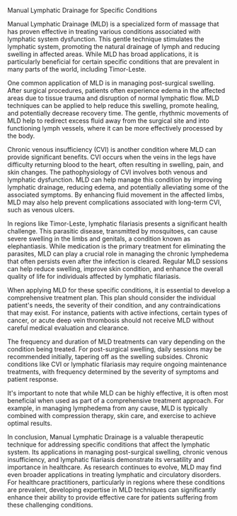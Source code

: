 Manual Lymphatic Drainage for Specific Conditions

Manual Lymphatic Drainage (MLD) is a specialized form of massage that has proven effective in treating various conditions associated with lymphatic system dysfunction. This gentle technique stimulates the lymphatic system, promoting the natural drainage of lymph and reducing swelling in affected areas. While MLD has broad applications, it is particularly beneficial for certain specific conditions that are prevalent in many parts of the world, including Timor-Leste.

One common application of MLD is in managing post-surgical swelling. After surgical procedures, patients often experience edema in the affected areas due to tissue trauma and disruption of normal lymphatic flow. MLD techniques can be applied to help reduce this swelling, promote healing, and potentially decrease recovery time. The gentle, rhythmic movements of MLD help to redirect excess fluid away from the surgical site and into functioning lymph vessels, where it can be more effectively processed by the body.

Chronic venous insufficiency (CVI) is another condition where MLD can provide significant benefits. CVI occurs when the veins in the legs have difficulty returning blood to the heart, often resulting in swelling, pain, and skin changes. The pathophysiology of CVI involves both venous and lymphatic dysfunction. MLD can help manage this condition by improving lymphatic drainage, reducing edema, and potentially alleviating some of the associated symptoms. By enhancing fluid movement in the affected limbs, MLD may also help prevent complications associated with long-term CVI, such as venous ulcers.

In regions like Timor-Leste, lymphatic filariasis presents a significant health challenge. This parasitic disease, transmitted by mosquitoes, can cause severe swelling in the limbs and genitals, a condition known as elephantiasis. While medication is the primary treatment for eliminating the parasites, MLD can play a crucial role in managing the chronic lymphedema that often persists even after the infection is cleared. Regular MLD sessions can help reduce swelling, improve skin condition, and enhance the overall quality of life for individuals affected by lymphatic filariasis.

When applying MLD for these specific conditions, it is essential to develop a comprehensive treatment plan. This plan should consider the individual patient's needs, the severity of their condition, and any contraindications that may exist. For instance, patients with active infections, certain types of cancer, or acute deep vein thrombosis should not receive MLD without careful medical evaluation and clearance.

The frequency and duration of MLD treatments can vary depending on the condition being treated. For post-surgical swelling, daily sessions may be recommended initially, tapering off as the swelling subsides. Chronic conditions like CVI or lymphatic filariasis may require ongoing maintenance treatments, with frequency determined by the severity of symptoms and patient response.

It's important to note that while MLD can be highly effective, it is often most beneficial when used as part of a comprehensive treatment approach. For example, in managing lymphedema from any cause, MLD is typically combined with compression therapy, skin care, and exercise to achieve optimal results.

In conclusion, Manual Lymphatic Drainage is a valuable therapeutic technique for addressing specific conditions that affect the lymphatic system. Its applications in managing post-surgical swelling, chronic venous insufficiency, and lymphatic filariasis demonstrate its versatility and importance in healthcare. As research continues to evolve, MLD may find even broader applications in treating lymphatic and circulatory disorders. For healthcare practitioners, particularly in regions where these conditions are prevalent, developing expertise in MLD techniques can significantly enhance their ability to provide effective care for patients suffering from these challenging conditions.
